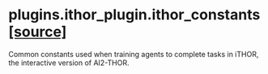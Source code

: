 # plugins.ithor_plugin.ithor_constants [[source]](https://github.com/allenai/embodied-rl/tree/master/plugins/ithor_plugin/ithor_constants.py)
Common constants used when training agents to complete tasks in iTHOR, the
interactive version of AI2-THOR.
